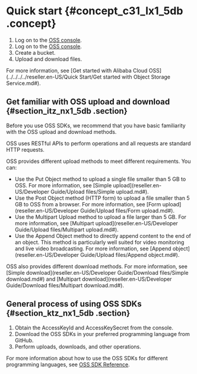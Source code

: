 # Quick start {#concept_c31_lx1_5db .concept}

1.  Log on to the [OSS console](https://partners-intl.console.aliyun.com/#/oss).
2.  Log on to the [OSS console](https://partners-intl.aliyun.com/#/oss).
3.  Create a bucket.
4.  Upload and download files.

For more information, see [Get started with Alibaba Cloud OSS](../../../../reseller.en-US/Quick Start/Get started with Object Storage Service.md#).

## Get familiar with OSS upload and download {#section_itz_nx1_5db .section}

Before you use OSS SDKs, we recommend that you have basic familiarity with the OSS upload and download methods.

OSS uses RESTful APIs to perform operations and all requests are standard HTTP requests.

OSS provides different upload methods to meet different requirements. You can:

-   Use the Put Object method to upload a single file smaller than 5 GB to OSS. For more information, see [Simple upload](reseller.en-US/Developer Guide/Upload files/Simple upload.md#).
-   Use the Post Object method \(HTTP form\) to upload a file smaller than 5 GB to OSS from a browser. For more information, see [Form upload](reseller.en-US/Developer Guide/Upload files/Form upload.md#).
-   Use the Multipart Upload method to upload a file larger than 5 GB. For more information, see [Multipart upload](reseller.en-US/Developer Guide/Upload files/Multipart upload.md#).
-   Use the Append Object method to directly append content to the end of an object. This method is particularly well suited for video monitoring and live video broadcasting. For more information, see [Append object](reseller.en-US/Developer Guide/Upload files/Append object.md#).

OSS also provides different download methods. For more information, see [Simple download](reseller.en-US/Developer Guide/Download files/Simple download.md#) and [Multipart download](reseller.en-US/Developer Guide/Download files/Multipart download.md#).

## General process of using OSS SDKs {#section_ktz_nx1_5db .section}

1.  Obtain the AccessKeyId and AccessKeySecret from the console.
2.  Download the OSS SDKs in your preferred programming language from GitHub.
3.  Perform uploads, downloads, and other operations.

For more information about how to use the OSS SDKs for different programming languages, see [OSS SDK Reference](https://partners-intl.aliyun.com/help/doc-detail/52834.htm).

